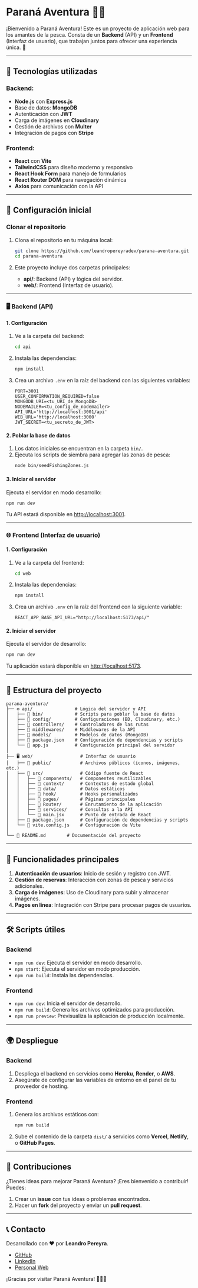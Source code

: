 
# Paraná Aventura 🌊🎣

¡Bienvenido a Paraná Aventura! Este es un proyecto de aplicación web para los amantes de la pesca. Consta de un **Backend** (API) y un **Frontend** (Interfaz de usuario), que trabajan juntos para ofrecer una experiencia única. 🚀

---

## 🌟 Tecnologías utilizadas

### Backend:
- **Node.js** con **Express.js**
- Base de datos: **MongoDB**
- Autenticación con **JWT**
- Carga de imágenes en **Cloudinary**
- Gestión de archivos con **Multer**
- Integración de pagos con **Stripe**

### Frontend:
- **React** con **Vite**
- **TailwindCSS** para diseño moderno y responsivo
- **React Hook Form** para manejo de formularios
- **React Router DOM** para navegación dinámica
- **Axios** para comunicación con la API

---

## 🚀 Configuración inicial

### Clonar el repositorio

1. Clona el repositorio en tu máquina local:
   ```bash
   git clone https://github.com/leandropereyradev/parana-aventura.git
   cd parana-aventura
   ```

2. Este proyecto incluye dos carpetas principales:
   - **api/**: Backend (API) y lógica del servidor.
   - **web/**: Frontend (Interfaz de usuario).

---

### 🖥️ Backend (API)

#### 1. Configuración

1. Ve a la carpeta del backend:
   ```bash
   cd api
   ```

2. Instala las dependencias:
   ```bash
   npm install
   ```

3. Crea un archivo `.env` en la raíz del backend con las siguientes variables:
   ```env
   PORT=3001
   USER_CONFIRMATION_REQUIRED=false
   MONGODB_URI=<tu_URI_de_MongoDB>
   NODEMAILER=<tu_config_de_nodemailer>
   API_URL='http://localhost:3001/api'
   WEB_URL='http://localhost:3000'
   JWT_SECRET=<tu_secreto_de_JWT>
   ```

#### 2. Poblar la base de datos

1. Los datos iniciales se encuentran en la carpeta `bin/`.
2. Ejecuta los scripts de siembra para agregar las zonas de pesca:
   ```bash
   node bin/seedFishingZones.js
   ```

#### 3. Iniciar el servidor

Ejecuta el servidor en modo desarrollo:
   ```bash
   npm run dev
   ```

Tu API estará disponible en [http://localhost:3001](http://localhost:3001).

---

### 🌐 Frontend (Interfaz de usuario)

#### 1. Configuración

1. Ve a la carpeta del frontend:
   ```bash
   cd web
   ```

2. Instala las dependencias:
   ```bash
   npm install
   ```

3. Crea un archivo `.env` en la raíz del frontend con la siguiente variable:
   ```env
   REACT_APP_BASE_API_URL="http://localhost:5173/api/"
   ```

#### 2. Iniciar el servidor

Ejecuta el servidor de desarrollo:
   ```bash
   npm run dev
   ```

Tu aplicación estará disponible en [http://localhost:5173](http://localhost:5173).

---

## 📂 Estructura del proyecto

```
parana-aventura/
├── ⚙️ api/                # Lógica del servidor y API
│   ├── 📁 bin/            # Scripts para poblar la base de datos
│   ├── 📁 config/         # Configuraciones (BD, Cloudinary, etc.)
│   ├── 📁 controllers/    # Controladores de las rutas
│   ├── 📁 middlewares/    # Middlewares de la API
│   ├── 📁 models/         # Modelos de datos (MongoDB)
│   ├── 📄 package.json    # Configuración de dependencias y scripts
│   └── 📄 app.js          # Configuración principal del servidor
│
├── 🖥️ web/                  # Interfaz de usuario
│   ├── 📁 public/           # Archivos públicos (íconos, imágenes, etc.)
│   ├── 📁 src/              # Código fuente de React
│   │   ├── 📁 components/   # Componentes reutilizables
│   │   ├── 📁 context/      # Contextos de estado global
│   │   ├── 📁 data/         # Datos estáticos
│   │   ├── 📁 hook/         # Hooks personalizados
│   │   ├── 📁 pages/        # Páginas principales
│   │   ├── 📁 Router/       # Enrutamiento de la aplicación
│   │   ├── 📁 services/     # Consultas a la API
│   │   └── 📄 main.jsx      # Punto de entrada de React
│   ├── 📄 package.json      # Configuración de dependencias y scripts
│   └── 📄 vite.config.js    # Configuración de Vite
│
└── 📄 README.md        # Documentación del proyecto
```

---

## 🎯 Funcionalidades principales

1. **Autenticación de usuarios**: Inicio de sesión y registro con JWT.
2. **Gestión de reservas**: Interacción con zonas de pesca y servicios adicionales.
3. **Carga de imágenes**: Uso de Cloudinary para subir y almacenar imágenes.
4. **Pagos en línea**: Integración con Stripe para procesar pagos de usuarios.

---

## 🛠️ Scripts útiles

### Backend
- `npm run dev`: Ejecuta el servidor en modo desarrollo.
- `npm start`: Ejecuta el servidor en modo producción.
- `npm run build`: Instala las dependencias.

### Frontend
- `npm run dev`: Inicia el servidor de desarrollo.
- `npm run build`: Genera los archivos optimizados para producción.
- `npm run preview`: Previsualiza la aplicación de producción localmente.

---

## 🌍 Despliegue

### Backend
1. Despliega el backend en servicios como **Heroku**, **Render**, o **AWS**.
2. Asegúrate de configurar las variables de entorno en el panel de tu proveedor de hosting.

### Frontend
1. Genera los archivos estáticos con:
   ```bash
   npm run build
   ```
2. Sube el contenido de la carpeta `dist/` a servicios como **Vercel**, **Netlify**, o **GitHub Pages**.

---

## 🤝 Contribuciones

¿Tienes ideas para mejorar Paraná Aventura? ¡Eres bienvenido a contribuir! Puedes:
1. Crear un **issue** con tus ideas o problemas encontrados.
2. Hacer un **fork** del proyecto y enviar un **pull request**.

---

## 📞 Contacto

Desarrollado con ❤️ por **Leandro Pereyra**.  
- [GitHub](https://github.com/leandropereyradev)  
- [LinkedIn](https://www.linkedin.com/in/leandropereyradev/)  
- [Personal Web](https://leandro-pereyra-dev.vercel.app/)  

¡Gracias por visitar Paraná Aventura! 🎣🌊✨

